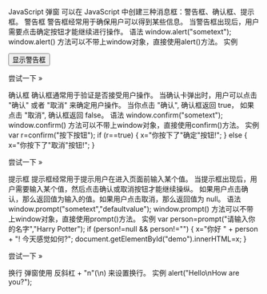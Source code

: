 JavaScript 弹窗
可以在 JavaScript 中创建三种消息框：警告框、确认框、提示框。
警告框
警告框经常用于确保用户可以得到某些信息。
当警告框出现后，用户需要点击确定按钮才能继续进行操作。
语法
window.alert("sometext");
window.alert() 方法可以不带上window对象，直接使用alert()方法。
实例
<!DOCTYPE html>
<html>
<head>
<script>
function myFunction()
{
    alert("你好，我是一个警告框！");
}
</script>
</head>
<body>

<input type="button" onclick="myFunction()" value="显示警告框">

</body>
</html>

尝试一下 »

确认框
确认框通常用于验证是否接受用户操作。
当确认卡弹出时，用户可以点击 "确认" 或者 "取消" 来确定用户操作。
当你点击 "确认", 确认框返回 true， 如果点击 "取消", 确认框返回 false。
语法
window.confirm("sometext");
window.confirm() 方法可以不带上window对象，直接使用confirm()方法。
实例
var r=confirm("按下按钮");
if (r==true)
{
    x="你按下了\"确定\"按钮!";
}
else
{
    x="你按下了\"取消\"按钮!";
}

尝试一下 »

提示框
提示框经常用于提示用户在进入页面前输入某个值。
当提示框出现后，用户需要输入某个值，然后点击确认或取消按钮才能继续操纵。
如果用户点击确认，那么返回值为输入的值。如果用户点击取消，那么返回值为 null。
语法
window.prompt("sometext","defaultvalue");
window.prompt() 方法可以不带上window对象，直接使用prompt()方法。
实例
var person=prompt("请输入你的名字","Harry Potter");
if (person!=null && person!="")
{
    x="你好 " + person + "! 今天感觉如何?";
    document.getElementById("demo").innerHTML=x;
}

尝试一下 »

换行
弹窗使用 反斜杠 + "n"(\n) 来设置换行。
实例
alert("Hello\nHow are you?");
